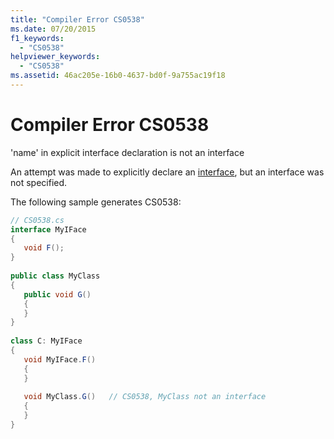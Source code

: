 ```yaml
---
title: "Compiler Error CS0538"
ms.date: 07/20/2015
f1_keywords: 
  - "CS0538"
helpviewer_keywords: 
  - "CS0538"
ms.assetid: 46ac205e-16b0-4637-bd0f-9a755ac19f18
---
```

# Compiler Error CS0538
'name' in explicit interface declaration is not an interface  
  
 An attempt was made to explicitly declare an [interface](../language-reference/keywords/interface.md), but an interface was not specified.  
  
 The following sample generates CS0538:  
  
```csharp  
// CS0538.cs  
interface MyIFace  
{  
   void F();  
}  
  
public class MyClass  
{  
   public void G()  
   {  
   }  
}  
  
class C: MyIFace  
{  
   void MyIFace.F()  
   {  
   }  
  
   void MyClass.G()   // CS0538, MyClass not an interface  
   {  
   }  
}  
```
